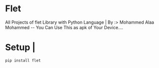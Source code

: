 # Flet
All Projects of flet Library with Python Language | By :> Mohammed Alaa Mohammed -- You Can Use This as apk of Your Device....

# Setup |
```python
pip install flet
```
